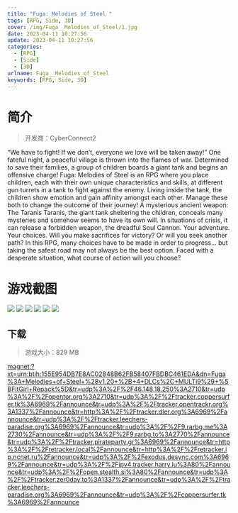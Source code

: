 ```yaml
---
title: "Fuga: Melodies of Steel "
tags: [RPG, Side, 3D]
cover: /img/Fuga__Melodies_of_Steel/1.jpg
date: 2023-04-11 10:27:56
update: 2023-04-11 10:27:56
categories: 
  - [RPG]
  - [Side]
  - [3D]
urlname: Fuga__Melodies_of_Steel
keywords: [RPG, Side, 3D]
---
```

# 简介

> 开发商：CyberConnect2

“We have to fight! If we don’t, everyone we love will be taken away!”
One fateful night, a peaceful village is thrown into the flames of war. Determined to save their families, a group of children boards a giant tank and begins an offensive charge!
Fuga: Melodies of Steel is an RPG where you place children, each with their own unique characteristics and skills, at different gun turrets in a tank to fight against the enemy.
Living inside the tank, the children show emotion and gain affinity amongst each other. Manage these both to change the outcome of their journey!
A mysterious ancient weapon: The Taranis
Taranis, the giant tank sheltering the children, conceals many mysteries and somehow seems to have its own will. In situations of crisis, it can release a forbidden weapon, the dreadful Soul Cannon.
Your adventure. Your choices.
Will you make sacrifices for victory? Or will you seek another path?
In this RPG, many choices have to be made in order to progress… but taking the safest road may not always be the best option.
Faced with a desperate situation, what course of action will you choose?

# 游戏截图

![](/img/Fuga__Melodies_of_Steel/2.jpg)
![](/img/Fuga__Melodies_of_Steel/3.jpg)
![](/img/Fuga__Melodies_of_Steel/4.jpg)
![](/img/Fuga__Melodies_of_Steel/5.jpg)
![](/img/Fuga__Melodies_of_Steel/6.jpg)
![](/img/Fuga__Melodies_of_Steel/7.jpg)


## 下载

> 游戏大小：829 MB

[magnet:?xt=urn:btih:155E954DB7E8AC02848B62FB58407FBDBC461EDA&amp;dn=Fuga%3A+Melodies+of+Steel+%28v1.20+%2B+4+DLCs%2C+MULTi9%29+%5BFitGirl+Repack%5D&amp;tr=udp%3A%2F%2F46.148.18.250%3A2710&amp;tr=udp%3A%2F%2Fopentor.org%3A2710&amp;tr=udp%3A%2F%2Ftracker.coppersurfer.tk%3A6969%2Fannounce&amp;tr=udp%3A%2F%2Ftracker.opentrackr.org%3A1337%2Fannounce&amp;tr=http%3A%2F%2Ftracker.dler.org%3A6969%2Fannounce&amp;tr=udp%3A%2F%2Ftracker.leechers-paradise.org%3A6969%2Fannounce&amp;tr=udp%3A%2F%2F9.rarbg.me%3A2730%2Fannounce&amp;tr=udp%3A%2F%2F9.rarbg.to%3A2770%2Fannounce&amp;tr=udp%3A%2F%2Ftracker.pirateparty.gr%3A6969%2Fannounce&amp;tr=http%3A%2F%2Fretracker.local%2Fannounce&amp;tr=http%3A%2F%2Fretracker.ip.ncnet.ru%2Fannounce&amp;tr=udp%3A%2F%2Fexodus.desync.com%3A6969%2Fannounce&amp;tr=udp%3A%2F%2Fipv4.tracker.harry.lu%3A80%2Fannounce&amp;tr=udp%3A%2F%2Fopen.stealth.si%3A80%2Fannounce&amp;tr=udp%3A%2F%2Ftracker.zer0day.to%3A1337%2Fannounce&amp;tr=udp%3A%2F%2Ftracker.leechers-paradise.org%3A6969%2Fannounce&amp;tr=udp%3A%2F%2Fcoppersurfer.tk%3A6969%2Fannounce](magnet:?xt=urn:btih:155E954DB7E8AC02848B62FB58407FBDBC461EDA&amp;dn=Fuga%3A+Melodies+of+Steel+%28v1.20+%2B+4+DLCs%2C+MULTi9%29+%5BFitGirl+Repack%5D&amp;tr=udp%3A%2F%2F46.148.18.250%3A2710&amp;tr=udp%3A%2F%2Fopentor.org%3A2710&amp;tr=udp%3A%2F%2Ftracker.coppersurfer.tk%3A6969%2Fannounce&amp;tr=udp%3A%2F%2Ftracker.opentrackr.org%3A1337%2Fannounce&amp;tr=http%3A%2F%2Ftracker.dler.org%3A6969%2Fannounce&amp;tr=udp%3A%2F%2Ftracker.leechers-paradise.org%3A6969%2Fannounce&amp;tr=udp%3A%2F%2F9.rarbg.me%3A2730%2Fannounce&amp;tr=udp%3A%2F%2F9.rarbg.to%3A2770%2Fannounce&amp;tr=udp%3A%2F%2Ftracker.pirateparty.gr%3A6969%2Fannounce&amp;tr=http%3A%2F%2Fretracker.local%2Fannounce&amp;tr=http%3A%2F%2Fretracker.ip.ncnet.ru%2Fannounce&amp;tr=udp%3A%2F%2Fexodus.desync.com%3A6969%2Fannounce&amp;tr=udp%3A%2F%2Fipv4.tracker.harry.lu%3A80%2Fannounce&amp;tr=udp%3A%2F%2Fopen.stealth.si%3A80%2Fannounce&amp;tr=udp%3A%2F%2Ftracker.zer0day.to%3A1337%2Fannounce&amp;tr=udp%3A%2F%2Ftracker.leechers-paradise.org%3A6969%2Fannounce&amp;tr=udp%3A%2F%2Fcoppersurfer.tk%3A6969%2Fannounce)